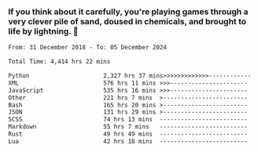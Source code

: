 ### If you think about it carefully, you're playing games through a very clever pile of sand, doused in chemicals, and brought to life by lightning.  👋


<!--START_SECTION:waka-->

```txt
From: 31 December 2018 - To: 05 December 2024

Total Time: 4,414 hrs 22 mins

Python                     2,327 hrs 37 mins>>>>>>>>>>>>>------------   52.73 %
XML                        576 hrs 11 mins >>>----------------------   13.05 %
JavaScript                 535 hrs 16 mins >>>----------------------   12.13 %
Other                      221 hrs 7 mins  >------------------------   05.01 %
Bash                       165 hrs 20 mins >------------------------   03.75 %
JSON                       131 hrs 29 mins >------------------------   02.98 %
SCSS                       74 hrs 13 mins  -------------------------   01.68 %
Markdown                   55 hrs 7 mins   -------------------------   01.25 %
Rust                       49 hrs 49 mins  -------------------------   01.13 %
Lua                        42 hrs 18 mins  -------------------------   00.96 %
```

<!--END_SECTION:waka-->
